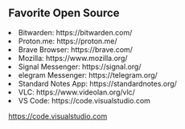 <h2>Favorite Open Source</h2>

<li>Bitwarden: https://bitwarden.com/</li>
<li>Proton.me: https://proton.me/</li>
<li>Brave Browser: https://brave.com/</li>
<li>Mozilla: https://www.mozilla.org/</li>
<li>Signal Messenger: https://signal.org/</li>
<li>elegram Messenger: https://telegram.org/</li>
<li>Standard Notes App: https://standardnotes.org/</li>
<li>VLC: https://www.videolan.org/vlc/</li>
<li>VS Code: https://code.visualstudio.com</li>

https://code.visualstudio.com    
